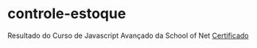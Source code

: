 # controle-estoque
Resultado do Curso de Javascript Avançado da School of Net
<a href="https://www.schoolofnet.com/validar-certificado/?certificate=b9934f03-0b67-4e2b-9a96-da44fb863531" target="_blank">Certificado</a>
